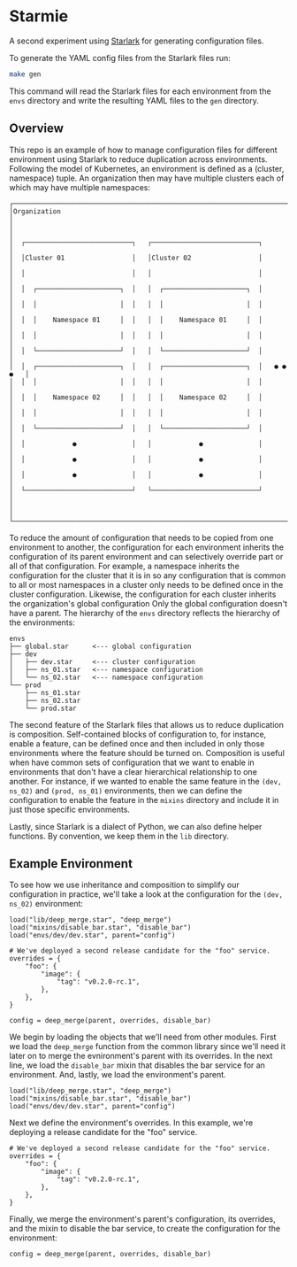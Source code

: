 # Starmie

A second experiment using [Starlark] for generating configuration files.

To generate the YAML config files from the Starlark files run:

```bash
make gen
```

This command will read the Starlark files for each environment from the `envs` directory and
write the resulting YAML files to the `gen` directory.

## Overview

This repo is an example of how to manage configuration files for different environment using
Starlark to reduce duplication across environments. Following the model of Kubernetes, an
environment is defined as a (cluster, namespace) tuple. An organization then may have multiple
clusters each of which may have multiple namespaces:

```text
┌──────────────────────────────────────────────────────────────────────────┐
│Organization                                                              │
│                                                                          │
│  ┌───────────────────────────┐   ┌───────────────────────────┐           │
│  │Cluster 01                 │   │Cluster 02                 │           │
│  │                           │   │                           │           │
│  │  ┌─────────────────────┐  │   │  ┌─────────────────────┐  │           │
│  │  │                     │  │   │  │                     │  │           │
│  │  │    Namespace 01     │  │   │  │    Namespace 01     │  │           │
│  │  │                     │  │   │  │                     │  │           │
│  │  └─────────────────────┘  │   │  └─────────────────────┘  │           │
│  │  ┌─────────────────────┐  │   │  ┌─────────────────────┐  │   ● ● ●   │
│  │  │                     │  │   │  │                     │  │           │
│  │  │    Namespace 02     │  │   │  │    Namespace 02     │  │           │
│  │  │                     │  │   │  │                     │  │           │
│  │  └─────────────────────┘  │   │  └─────────────────────┘  │           │
│  │            ●              │   │            ●              │           │
│  │            ●              │   │            ●              │           │
│  │            ●              │   │            ●              │           │
│  └───────────────────────────┘   └───────────────────────────┘           │
│                                                                          │
└──────────────────────────────────────────────────────────────────────────┘
```

To reduce the amount of configuration that needs to be copied from one environment to another,
the configuration for each environment inherits the configuration of its parent environment and can
selectively override part or all of that configuration. For example, a namespace inherits the
configuration for the cluster that it is in so any configuration that is common to all or most
namespaces in a cluster only needs to be defined once in the cluster configuration. Likewise, the
configuration for each cluster inherits the organization's global configuration Only the global
configuration doesn't have a parent. The hierarchy of the `envs` directory reflects the
hierarchy of the environments:

```text
envs
├── global.star      <--- global configuration
├── dev
│   ├── dev.star     <--- cluster configuration
│   ├── ns_01.star   <--- namespace configuration
│   └── ns_02.star   <--- namespace configuration
└── prod
    ├── ns_01.star
    ├── ns_02.star
    └── prod.star
```

The second feature of the Starlark files that allows us to reduce duplication is composition.
Self-contained blocks of configuration to, for instance, enable a feature, can be defined once and
then included in only those environments where the feature should be turned on. Composition is
useful when have common sets of configuration that we want to enable in environments that don't
have a clear hierarchical relationship to one another. For instance, if we wanted to enable the
same feature in the `(dev, ns_02)` and `(prod, ns_01)` environments, then we can define the
configuration to enable the feature in the `mixins` directory and include it in just those
specific environments.

Lastly, since Starlark is a dialect of Python, we can also define helper functions. By convention,
we keep them in the `lib` directory.

## Example Environment

To see how we use inheritance and composition to simplify our configuration in practice, we'll take
a look at the configuration for the `(dev, ns_02)` environment:

```starlark
load("lib/deep_merge.star", "deep_merge")
load("mixins/disable_bar.star", "disable_bar")
load("envs/dev/dev.star", parent="config")

# We've deployed a second release candidate for the "foo" service.
overrides = {
    "foo": {
        "image": {
            "tag": "v0.2.0-rc.1",
        },
    },
}

config = deep_merge(parent, overrides, disable_bar)
```

We begin by loading the objects that we'll need from other modules. First we load the `deep_merge`
function from the common library since we'll need it later on to merge the evnironment's parent
with its overrides. In the next line, we load the `disable_bar` mixin that disables the bar service
for an environment. And, lastly, we load the environment's parent.

```starlark
load("lib/deep_merge.star", "deep_merge")
load("mixins/disable_bar.star", "disable_bar")
load("envs/dev/dev.star", parent="config")
```

Next we define the environment's overrides. In this example, we're deploying a release candidate
for the "foo" service.

```starlark
# We've deployed a second release candidate for the "foo" service.
overrides = {
    "foo": {
        "image": {
            "tag": "v0.2.0-rc.1",
        },
    },
}
```

Finally, we merge the environment's parent's configuration, its overrides, and the mixin to disable
the bar service, to create the configuration for the environment:

```starlark
config = deep_merge(parent, overrides, disable_bar)
```

[starlark]: https://github.com/google/starlark-go
